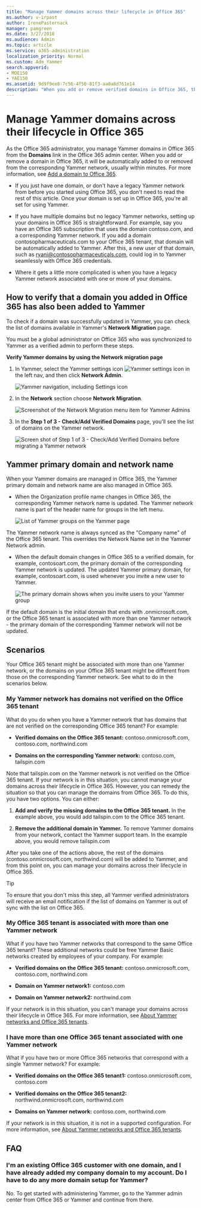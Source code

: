 ```yaml
---
title: "Manage Yammer domains across their lifecycle in Office 365"
ms.author: v-irpast
author: IrenePasternack
manager: pamgreen
ms.date: 3/27/2018
ms.audience: Admin
ms.topic: article
ms.service: o365-administration
localization_priority: Normal
ms.custom: Adm_Yammer
search.appverid:
- MOE150
- YAE150
ms.assetid: 9d9f9ee8-7c56-4f50-81f3-aa0a8d761e14
description: "When you add or remove verified domains in Office 365, they can automatically be added or removed from a corresponding Yammer network."
---
```


# Manage Yammer domains across their lifecycle in Office 365

As the Office 365 administrator, you manage Yammer domains in Office 365 from the **Domains** link in the Office 365 admin center. When you add or remove a domain in Office 365, it will be automatically added to or removed from the corresponding Yammer network, usually within minutes. For more information, see [Add a domain to Office 365](https://support.office.com/article/6383f56d-3d09-4dcb-9b41-b5f5a5efd611). 
  
- If you just have one domain, or don't have a legacy Yammer network from before you started using Office 365, you don't need to read the rest of this article. Once your domain is set up in Office 365, you're all set for using Yammer.
    
- If you have multiple domains but no legacy Yammer networks, setting up your domains in Office 365 is straightforward. For example, say you have an Office 365 subscription that uses the domain contoso.com, and a corresponding Yammer network. If you add a domain contosopharmaceuticals.com to your Office 365 tenant, that domain will be automatically added to Yammer. After this, a new user of that domain, such as ryani@contosopharmaceuticals.com, could log in to Yammer seamlessly with Office 365 credentials.
    
- Where it gets a little more complicated is when you have a legacy Yammer network associated with one or more of your domains.
    
## How to verify that a domain you added in Office 365 has also been added to Yammer

To check if a domain was successfully updated in Yammer, you can check the list of domains available in Yammer's **Network Migration** page. 
  
You must be a global administrator on Office 365 who was synchronized to Yammer as a verified admin to perform these steps.
  
 **Verify Yammer domains by using the Network migration page**
  
1. In Yammer, select the Yammer settings icon ![Yammer settings icon](../media/9704ce70-56ce-43f7-96c6-f253b0413d40.png) in the left nav, and then click **Network Admin**.
    
    ![Yammer navigation, including Settings icon](../media/d1ec06fa-c2fb-4dcb-b21f-6dff1d20d6ad.png)
  
2. In the **Network** section choose **Network Migration**.
    
    ![Screenshot of the Network Migration menu item for Yammer Admins](../media/f9ae9328-9cb2-46f7-9bce-26bcdc29b3fa.png)
  
3. In the **Step 1 of 3 - Check/Add Verified Domains** page, you'll see the list of domains on the Yammer network. 
    
    ![Screen shot of Step 1 of 3 - Check/Add Verified Domains before migrating a Yammer network](../media/cac649d6-9245-4645-8f59-fb27dffd87e8.png)
  
## Yammer primary domain and network name
<a name="BKMK_YammerNetworkName"> </a>

When your Yammer domains are managed in Office 365, the Yammer primary domain and network name are also managed in Office 365.
  
- When the Organization profile name changes in Office 365, the corresponding Yammer network name is updated. The Yammer network name is part of the header name for groups in the left menu.
    
    ![List of Yammer groups on the Yammer page](../media/0a1125b1-74d2-4ea5-b8e4-6d52456a527e.jpg)
  
The Yammer network name is always synced as the "Company name" of the Office 365 tenant. This overrides the Network Name set in the Yammer Network admin.
  
- When the default domain changes in Office 365 to a verified domain, for example, contosoart.com, the primary domain of the corresponding Yammer network is updated. The updated Yammer primary domain, for example, contosoart.com, is used whenever you invite a new user to Yammer.
    
    ![The primary domain shows when you invite users to your Yammer group](../media/5d98c158-3ce4-4404-97e9-1557382216e8.png)
  
If the default domain is the initial domain that ends with .onmicrosoft.com, or the Office 365 tenant is associated with more than one Yammer network - the primary domain of the corresponding Yammer network will not be updated.
  
## Scenarios
<a name="BKMK_YammerNetworkName"> </a>

Your Office 365 tenant might be associated with more than one Yammer network, or the domains on your Office 365 tenant might be different from those on the corresponding Yammer network. See what to do in the scenarios below.
  
### My Yammer network has domains not verified on the Office 365 tenant

What do you do when you have a Yammer network that has domains that are not verified on the corresponding Office 365 tenant? For example:
  
- **Verified domains on the Office 365 tenant:** contoso.onmicrosoft.com, contoso.com, northwind.com 
    
- **Domains on the corresponding Yammer network:** contoso.com, tailspin.com 
    
Note that tailspin.com on the Yammer network is not verified on the Office 365 tenant. If your network is in this situation, you cannot manage your domains across their lifecycle in Office 365. However, you can remedy the situation so that you can manage the domains from Office 365. To do this, you have two options. You can either:
  
1. **Add and verify the missing domains to the Office 365 tenant.** In the example above, you would add tailspin.com to the Office 365 tenant. 
    
2. **Remove the additional domain in Yammer.** To remove Yammer domains from your network, contact the Yammer support team. In the example above, you would remove tailspin.com 
    
After you take one of the actions above, the rest of the domains (contoso.onmicrosoft.com, northwind.com) will be added to Yammer, and from this point on, you can manage your domains across their lifecycle in Office 365.
  
> [!TIP]
> To ensure that you don't miss this step, all Yammer verified administrators will receive an email notification if the list of domains on Yammer is out of sync with the list on Office 365. 
  
### My Office 365 tenant is associated with more than one Yammer network

What if you have two Yammer networks that correspond to the same Office 365 tenant? These additional networks could be free Yammer Basic networks created by employees of your company. For example:
  
- **Verified domains on the Office 365 tenant:** contoso.onmicrosoft.com, contoso.com, northwind.com 
    
- **Domain on Yammer network1:** contoso.com 
    
- **Domain on Yammer network2:** northwind.com 
    
If your network is in this situation, you can't manage your domains across their lifecycle in Office 365. For more information, see [About Yammer networks and Office 365 tenants](yammer-and-office-365.md).
  
### I have more than one Office 365 tenant associated with one Yammer network

What if you have two or more Office 365 networks that correspond with a single Yammer network? For example:
  
- **Verified domains on the Office 365 tenant1:** contoso.onmicrosoft.com, contoso.com 
    
- **Verified domains on the Office 365 tenant2:** northwind.onmicrosoft.com, northwind.com 
    
- **Domains on Yammer network:** contoso.com, northwind.com 
    
If your network is in this situation, it is not in a supported configuration. For more information, see [About Yammer networks and Office 365 tenants](yammer-and-office-365.md).
  
## FAQ
<a name="BKMK_YammerNetworkName"> </a>

### I'm an existing Office 365 customer with one domain, and I have already added my company domain to my account. Do I have to do any more domain setup for Yammer?

No. To get started with administering Yammer, go to the Yammer admin center from Office 365 or Yammer and continue from there. 
  

